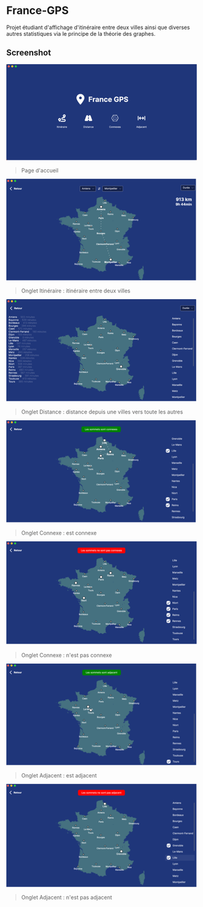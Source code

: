 # France-GPS

Projet étudiant d'affichage d'itinéraire entre deux villes ainsi que diverses autres statistiques via le principe de la théorie des graphes.

## Screenshot


![Screenshot 1](/Docs/Images/1.png)
> Page d'accueil

![Screenshot 2](/Docs/Images/2.png)
> Onglet Itinéraire : itinéraire entre deux villes

![Screenshot 3](/Docs/Images/3.png)
> Onglet Distance : distance depuis une villes vers toute les autres

![Screenshot 4](/Docs/Images/4.png)
> Onglet Connexe : est connexe

![Screenshot 5](/Docs/Images/5.png)
> Onglet Connexe : n'est pas connexe

![Screenshot 6](/Docs/Images/6.png)
> Onglet Adjacent : est adjacent

![Screenshot 7](/Docs/Images/7.png)
> Onglet Adjacent : n'est pas adjacent


